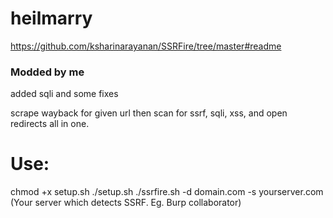 # heilmarry

https://github.com/ksharinarayanan/SSRFire/tree/master#readme

### Modded by me

added sqli and some fixes

scrape wayback for given url then scan for ssrf, sqli, xss, and open redirects all in one.


# Use:

chmod +x setup.sh
./setup.sh
./ssrfire.sh -d domain.com -s yourserver.com (Your server which detects SSRF. Eg. Burp collaborator)
